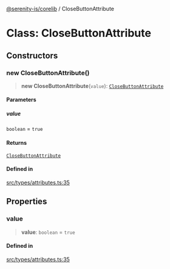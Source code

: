 [@serenity-is/corelib](../README.md) / CloseButtonAttribute

# Class: CloseButtonAttribute

## Constructors

### new CloseButtonAttribute()

> **new CloseButtonAttribute**(`value`): [`CloseButtonAttribute`](CloseButtonAttribute.md)

#### Parameters

##### value

`boolean` = `true`

#### Returns

[`CloseButtonAttribute`](CloseButtonAttribute.md)

#### Defined in

[src/types/attributes.ts:35](https://github.com/serenity-is/serenity/blob/master/packages/corelib/src/types/attributes.ts#L35)

## Properties

### value

> **value**: `boolean` = `true`

#### Defined in

[src/types/attributes.ts:35](https://github.com/serenity-is/serenity/blob/master/packages/corelib/src/types/attributes.ts#L35)
